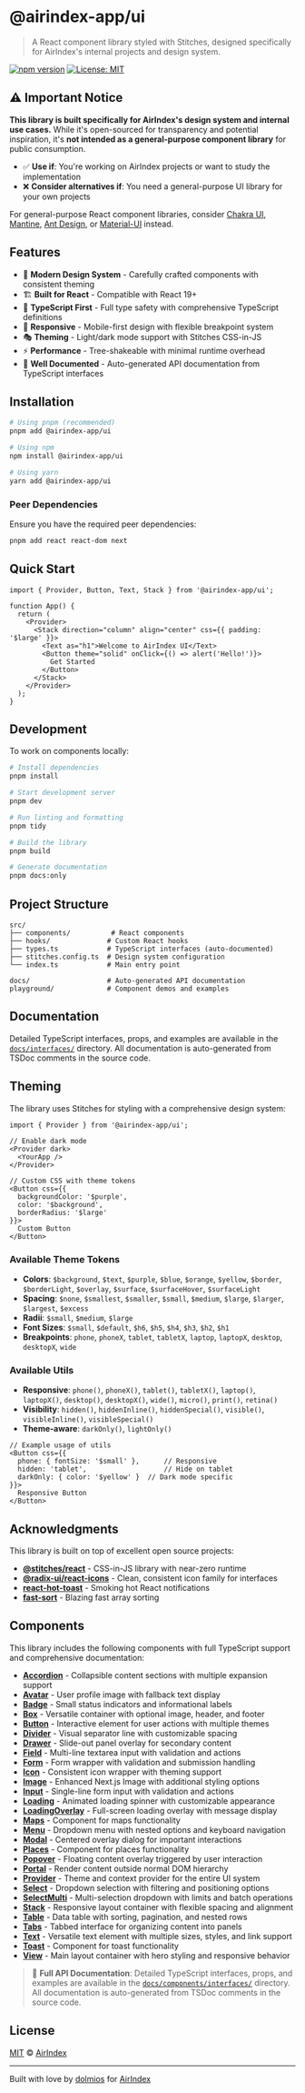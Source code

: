 # @airindex-app/ui

> A React component library styled with Stitches, designed specifically for AirIndex's internal projects and design system.

[![npm version](https://img.shields.io/npm/v/@airindex-app/ui.svg)](https://www.npmjs.com/package/@airindex-app/ui)
[![License: MIT](https://img.shields.io/badge/License-MIT-yellow.svg)](https://opensource.org/licenses/MIT)

## ⚠️ Important Notice

**This library is built specifically for AirIndex's design system and internal use cases.** While it's open-sourced for transparency and potential inspiration, it's **not intended as a general-purpose component library** for public consumption. 

- ✅ **Use if**: You're working on AirIndex projects or want to study the implementation
- ❌ **Consider alternatives if**: You need a general-purpose UI library for your own projects

For general-purpose React component libraries, consider [Chakra UI](https://chakra-ui.com/), [Mantine](https://mantine.dev/), [Ant Design](https://ant.design/), or [Material-UI](https://mui.com/) instead.

## Features

- 🎨 **Modern Design System** - Carefully crafted components with consistent theming
- 🏗️ **Built for React** - Compatible with React 19+
- 🎯 **TypeScript First** - Full type safety with comprehensive TypeScript definitions
- 📱 **Responsive** - Mobile-first design with flexible breakpoint system
- 🎭 **Theming** - Light/dark mode support with Stitches CSS-in-JS
- ⚡ **Performance** - Tree-shakeable with minimal runtime overhead
- 📖 **Well Documented** - Auto-generated API documentation from TypeScript interfaces

## Installation

```bash
# Using pnpm (recommended)
pnpm add @airindex-app/ui

# Using npm
npm install @airindex-app/ui

# Using yarn
yarn add @airindex-app/ui
```

### Peer Dependencies
Ensure you have the required peer dependencies:

```bash
pnpm add react react-dom next
```

## Quick Start

```tsx
import { Provider, Button, Text, Stack } from '@airindex-app/ui';

function App() {
  return (
    <Provider>
      <Stack direction="column" align="center" css={{ padding: '$large' }}>
        <Text as="h1">Welcome to AirIndex UI</Text>
        <Button theme="solid" onClick={() => alert('Hello!')}>
          Get Started
        </Button>
      </Stack>
    </Provider>
  );
}
```

## Development

To work on components locally:

```bash
# Install dependencies
pnpm install

# Start development server
pnpm dev

# Run linting and formatting
pnpm tidy

# Build the library
pnpm build

# Generate documentation
pnpm docs:only
```

## Project Structure

```tree
src/
├── components/          # React components
├── hooks/              # Custom React hooks
├── types.ts            # TypeScript interfaces (auto-documented)
├── stitches.config.ts  # Design system configuration
└── index.ts            # Main entry point

docs/                   # Auto-generated API documentation
playground/             # Component demos and examples
```

## Documentation

Detailed TypeScript interfaces, props, and examples are available in the [`docs/interfaces/`](./docs/interfaces/) directory. All documentation is auto-generated from TSDoc comments in the source code.

## Theming

The library uses Stitches for styling with a comprehensive design system:

```tsx
import { Provider } from '@airindex-app/ui';

// Enable dark mode
<Provider dark>
  <YourApp />
</Provider>

// Custom CSS with theme tokens
<Button css={{ 
  backgroundColor: '$purple', 
  color: '$background',
  borderRadius: '$large' 
}}>
  Custom Button
</Button>
```

### Available Theme Tokens

- **Colors**: `$background`, `$text`, `$purple`, `$blue`, `$orange`, `$yellow`, `$border`, `$borderLight`, `$overlay`, `$surface`, `$surfaceHover`, `$surfaceLight`
- **Spacing**: `$none`, `$smallest`, `$smaller`, `$small`, `$medium`, `$large`, `$larger`, `$largest`, `$excess`
- **Radii**: `$small`, `$medium`, `$large`
- **Font Sizes**: `$small`, `$default`, `$h6`, `$h5`, `$h4`, `$h3`, `$h2`, `$h1`
- **Breakpoints**: `phone`, `phoneX`, `tablet`, `tabletX`, `laptop`, `laptopX`, `desktop`, `desktopX`, `wide`

### Available Utils

- **Responsive**: `phone()`, `phoneX()`, `tablet()`, `tabletX()`, `laptop()`, `laptopX()`, `desktop()`, `desktopX()`, `wide()`, `micro()`, `print()`, `retina()`
- **Visibility**: `hidden()`, `hiddenInline()`, `hiddenSpecial()`, `visible()`, `visibleInline()`, `visibleSpecial()`
- **Theme-aware**: `darkOnly()`, `lightOnly()`

```tsx
// Example usage of utils
<Button css={{
  phone: { fontSize: '$small' },      // Responsive
  hidden: 'tablet',                   // Hide on tablet
  darkOnly: { color: '$yellow' }  // Dark mode specific
}}>
  Responsive Button
</Button>
```





## Acknowledgments

This library is built on top of excellent open source projects:

- **[@stitches/react](https://stitches.dev/)** - CSS-in-JS library with near-zero runtime
- **[@radix-ui/react-icons](https://www.radix-ui.com/icons)** - Clean, consistent icon family for interfaces
- **[react-hot-toast](https://react-hot-toast.com/)** - Smoking hot React notifications
- **[fast-sort](https://github.com/snovakovic/fast-sort)** - Blazing fast array sorting


## Components

This library includes the following components with full TypeScript support and comprehensive documentation:

- **[Accordion](./docs/components/interfaces/IAccordion.md)** - Collapsible content sections with multiple expansion support
- **[Avatar](./docs/components/interfaces/IAvatar.md)** - User profile image with fallback text display
- **[Badge](./docs/components/interfaces/IBadge.md)** - Small status indicators and informational labels
- **[Box](./docs/components/interfaces/IBox.md)** - Versatile container with optional image, header, and footer
- **[Button](./docs/components/interfaces/IButton.md)** - Interactive element for user actions with multiple themes
- **[Divider](./docs/components/interfaces/IDivider.md)** - Visual separator line with customizable spacing
- **[Drawer](./docs/components/interfaces/IDrawer.md)** - Slide-out panel overlay for secondary content
- **[Field](./docs/components/interfaces/IField.md)** - Multi-line textarea input with validation and actions
- **[Form](./docs/components/interfaces/IForm.md)** - Form wrapper with validation and submission handling
- **[Icon](./docs/components/interfaces/IIcon.md)** - Consistent icon wrapper with theming support
- **[Image](./docs/components/interfaces/IImage.md)** - Enhanced Next.js Image with additional styling options
- **[Input](./docs/components/interfaces/IInput.md)** - Single-line form input with validation and actions
- **[Loading](./docs/components/interfaces/ILoading.md)** - Animated loading spinner with customizable appearance
- **[LoadingOverlay](./docs/components/interfaces/ILoadingOverlay.md)** - Full-screen loading overlay with message display
- **[Maps](./docs/components/interfaces/IMaps.md)** - Component for maps functionality
- **[Menu](./docs/components/interfaces/IMenu.md)** - Dropdown menu with nested options and keyboard navigation
- **[Modal](./docs/components/interfaces/IModal.md)** - Centered overlay dialog for important interactions
- **[Places](./docs/components/interfaces/IPlaces.md)** - Component for places functionality
- **[Popover](./docs/components/interfaces/IPopover.md)** - Floating content overlay triggered by user interaction
- **[Portal](./docs/components/interfaces/IPortal.md)** - Render content outside normal DOM hierarchy
- **[Provider](./docs/components/interfaces/IProvider.md)** - Theme and context provider for the entire UI system
- **[Select](./docs/components/interfaces/ISelect.md)** - Dropdown selection with filtering and positioning options
- **[SelectMulti](./docs/components/interfaces/ISelectMulti.md)** - Multi-selection dropdown with limits and batch operations
- **[Stack](./docs/components/interfaces/IStack.md)** - Responsive layout container with flexible spacing and alignment
- **[Table](./docs/components/interfaces/ITable.md)** - Data table with sorting, pagination, and nested rows
- **[Tabs](./docs/components/interfaces/ITabs.md)** - Tabbed interface for organizing content into panels
- **[Text](./docs/components/interfaces/IText.md)** - Versatile text element with multiple sizes, styles, and link support
- **[Toast](./docs/components/interfaces/IToast.md)** - Component for toast functionality
- **[View](./docs/components/interfaces/IView.md)** - Main layout container with hero styling and responsive behavior

> 📖 **Full API Documentation**: Detailed TypeScript interfaces, props, and examples are available in the [`docs/components/interfaces/`](./docs/components/interfaces/) directory. All documentation is auto-generated from TSDoc comments in the source code.


## License

[MIT](./LICENSE.md) © [AirIndex](https://github.com/airindex-app)

---

Built with love by [dolmios](https://github.com/dolmios) for [AirIndex](https://github.com/airindex-app)
